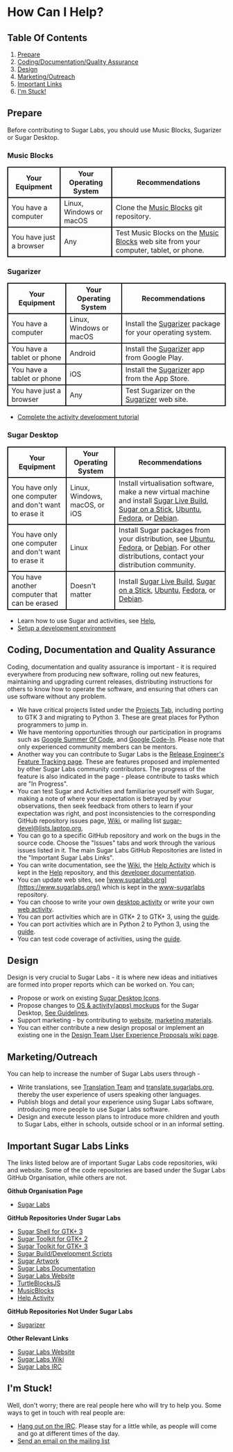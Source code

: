 # How Can I Help?
## Table Of Contents
1.  [Prepare](#PREPARE)
2.  [Coding/Documentation/Quality Assurance](#OUTREACHY-GSOC)
3.  [Design](#DESIGN-TEAM)
4.  [Marketing/Outreach](#MARKETING-OUTREACH)
5.  [Important Links](#IMPORTANT-LINKS)
5.  [I'm Stuck!](#IM-STUCK)

## <a name="PREPARE"></a> Prepare
Before contributing to Sugar Labs, you should use Music Blocks, Sugarizer or Sugar Desktop.


### Music Blocks

<table style="width:100%; border-collapse:collapse">
  <tbody><tr>
    <th style="border: 2px black solid">Your Equipment</th>
    <th style="border: 2px black solid">Your Operating System</th>
    <th style="border: 2px black solid">Recommendations</th>
  </tr>
  <tr>
    <td style="border: 2px black solid">You have a computer</td>
    <td style="border: 2px black solid">Linux, Windows or macOS</td>
    <td style="border: 2px black solid">Clone the <a href="https://github.com/sugarlabs/musicblocks">Music Blocks</a> git repository.</td>
  </tr>
  <tr>
    <td style="border: 2px black solid">You have just a browser</td>
    <td style="border: 2px black solid">Any</td> 
    <td style="border: 2px black solid">Test Music Blocks on the <a href="https://musicblocks.sugarlabs.org/">Music Blocks</a> web site from your computer, tablet, or phone.</td>
  </tr>
</tbody></table>


### Sugarizer

<table style="width:100%; border-collapse:collapse">
  <tbody><tr>
    <th style="border: 2px black solid">Your Equipment</th>
    <th style="border: 2px black solid">Your Operating System</th>
    <th style="border: 2px black solid">Recommendations</th>
  </tr>
  <tr>
    <td style="border: 2px black solid">You have a computer</td>
    <td style="border: 2px black solid">Linux, Windows or macOS</td>
    <td style="border: 2px black solid">Install the <a href="https://sugarizer.org/">Sugarizer</a> package for your operating system.</td>
  </tr>
  <tr>
    <td style="border: 2px black solid">You have a tablet or phone</td>
    <td style="border: 2px black solid">Android</td> 
    <td style="border: 2px black solid">Install the <a href="https://sugarizer.org/">Sugarizer</a> app from Google Play.</td>
  </tr>
  <tr>
    <td style="border: 2px black solid">You have a tablet or phone</td>
    <td style="border: 2px black solid">iOS</td> 
    <td style="border: 2px black solid">Install the <a href="https://sugarizer.org/">Sugarizer</a> app from the App Store.</td>
  </tr>
  <tr>
    <td style="border: 2px black solid">You have just a browser</td>
    <td style="border: 2px black solid">Any</td> 
    <td style="border: 2px black solid">Test Sugarizer on the <a href="https://try.sugarizer.org/">Sugarizer</a> web site.</td>
  </tr>
</tbody></table>

  * [Complete the activity development tutorial](https://github.com/llaske/sugarizer/blob/master/docs/tutorial.md)
 

### Sugar Desktop
<table style="width:100%; border-collapse:collapse">
  <tr>
    <th style="border: 2px black solid">Your Equipment</th>
    <th style="border: 2px black solid">Your Operating System</th> 
    <th style="border: 2px black solid">Recommendations</th>
  </tr>
  <tr>
    <td style="border: 2px black solid">You have only one computer and don't want to erase it</td>
    <td style="border: 2px black solid">Linux, Windows, macOS, or iOS</td> 
    <td style="border: 2px black solid">Install virtualisation software, make a new virtual machine and install <a href="https://wiki.sugarlabs.org/go/Live_Build">Sugar Live Build</a>, <a href="https://wiki.sugarlabs.org/go/SoaS">Sugar on a Stick</a>, <a href="https://wiki.sugarlabs.org/go/Ubuntu">Ubuntu</a>, <a href="https://wiki.sugarlabs.org/go/Fedora">Fedora</a>, or <a href="https://wiki.sugarlabs.org/go/Debian">Debian</a>.</td>
  </tr>
  <tr>
    <td style="border: 2px black solid">You have only one computer and don't want to erase it</td>
    <td style="border: 2px black solid">Linux</td> 
    <td style="border: 2px black solid">Install Sugar packages from your distribution, see <a href="https://wiki.sugarlabs.org/go/Ubuntu">Ubuntu</a>, <a href="https://wiki.sugarlabs.org/go/Fedora">Fedora</a>, or <a href="https://wiki.sugarlabs.org/go/Debian">Debian</a>. For other distributions, contact your distribution community.</td>
  </tr>
  <tr>
    <td style="border: 2px black solid">You have another computer that can be erased</td>
    <td style="border: 2px black solid">Doesn't matter</td> 
    <td style="border: 2px black solid">Install <a href="https://wiki.sugarlabs.org/go/Live_Build">Sugar Live Build</a>, <a href="https://wiki.sugarlabs.org/go/SoaS">Sugar on a Stick</a>, <a href="https://wiki.sugarlabs.org/go/Ubuntu">Ubuntu</a>, <a href="https://wiki.sugarlabs.org/go/Fedora">Fedora</a>, or <a href="https://wiki.sugarlabs.org/go/Debian">Debian</a>.</td>
  </tr>
</table>

  * Learn how to use Sugar and activities, see [Help](https://help.sugarlabs.org/),
  * [Setup a development environment](https://github.com/sugarlabs/sugar/blob/master/docs/development-environment.md)


## <a name="OUTREACHY-GSOC"></a> Coding, Documentation and Quality Assurance
Coding, documentation and quality assurance is important - it is required everywhere from producing new software, rolling out new features, maintaining and upgrading current releases, distributing instructions for others to know how to operate the software, and ensuring that others can use software without any problem.

  * We have critical projects listed under the [Projects Tab](https://github.com/orgs/sugarlabs/projects), including porting to GTK 3 and migrating to Python 3. These are great places for Python programmers to jump in.
  * We have mentoring opportunities through our participation in programs such as [Google Summer Of Code](https://wiki.sugarlabs.org/go/Summer_of_Code/2018), and [Google Code-In](https://wiki.sugarlabs.org/go/Google_Code_In_2018). Please note that only experienced community members can be mentors.
  * Another way you can contribute to Sugar Labs is the [Release Engineer's Feature Tracking page](https://wiki.sugarlabs.org/go/Features). These are features proposed and implemented by other Sugar Labs community contributors. The progress of the feature is also indicated in the page - please contribute to tasks which are "In Progress".
  * You can test Sugar and Activities and familiarise yourself with Sugar, making a note of where your expectation is betrayed by your observations, then seek feedback from others to learn if your expectation was right, and post inconsistencies to the corresponding GitHub repository issues page, [Wiki](https://wiki.sugarlabs.org), or mailing list [sugar-devel@lists.laptop.org][2],
  * You can go to a specific GitHub repository and work on the bugs in the source code.  Choose the "Issues" tabs and work through the various issues listed in it. The main Sugar Labs GitHub Repositories are listed in the "Important Sugar Labs Links".
  * You can write documentation, see the [Wiki](https://wiki.sugarlabs.org), the [Help Activity](http://wiki.sugarlabs.org/go/Activities/Help/Contribute) which is kept in the [Help](https://github.com/godiard/help-activity) repository, and this [developer documentation](docs.md).
  * You can update web sites, see [www.sugarlabs.org](https://www.sugarlabs.org/) which is kept in the [www-sugarlabs](https://github.com/sugarlabs/www-sugarlabs) repository.
  * You can choose to write your own [desktop activity][1] or write your own [web activity][5].
  * You can port activities which are in GTK+ 2 to GTK+ 3, using the [guide](gtk3-porting-guide.md).
  * You can port activities which are in Python 2 to Python 3, using the [guide](python-porting-guide.md).
  * You can test code coverage of activities, using the [guide](python-coverage-guide.md).

## <a name="DESIGN-TEAM"></a> Design
Design is very crucial to Sugar Labs - it is where new ideas and initiatives are formed into proper reports which can be worked on. You can;

- Propose or work on existing [Sugar Desktop Icons](https://github.com/sugarlabs/sugar-docs/blob/master/src/sugar-iconify.md).
- Propose changes to [OS & activity(apps) mockups](https://wiki.sugarlabs.org/go/Design_Team/Proposals) for the Sugar Desktop, [See Guidelines](https://wiki.sugarlabs.org/go/Human_Interface_Guidelines).
- Support marketing - by contributing to [website](https://github.com/sugarlabs/www-sugarlabs), [marketing materials](https://wiki.sugarlabs.org/go/Marketing_Team/Swag).
- You can either contribute a new design proposal or implement an existing one in the [Design Team User Experience Proposals wiki page](https://wiki.sugarlabs.org/go/Design_Team/Proposals).

## <a name="MARKETING-OUTREACH"></a> Marketing/Outreach
You can help to increase the number of Sugar Labs users through -

  * Write translations, see [Translation Team](https://wiki.sugarlabs.org/go/Translation_Team) and [translate.sugarlabs.org](https://translate.sugarlabs.org/), thereby the user experience of users speaking other languages.
  * Publish blogs and detail your experience using Sugar Labs software, introducing more people to use Sugar Labs software.
  * Design and execute lesson plans to introduce more children and youth to Sugar Labs, either in schools, outside school or in an informal setting.

## <a name="IMPORTANT-LINKS"></a> Important Sugar Labs Links
The links listed below are of important Sugar Labs code repositories, wiki and website. Some of the code repositories are based under the Sugar Labs GitHub Organisation, while others are not.

__Github Organisation Page__

  * [Sugar Labs](https://github.com/sugarlabs)

__GitHub Repositories Under Sugar Labs__

  * [Sugar Shell for GTK+ 3](https://github.com/sugarlabs/sugar)
  * [Sugar Toolkit for GTK+ 2](https://github.com/sugarlabs/sugar-toolkit)
  * [Sugar Toolkit for GTK+ 3](https://github.com/sugarlabs/sugar-toolkit-gtk3)
  * [Sugar Build/Development Scripts](https://github.com/sugarlabs/sugar-build)
  * [Sugar Artwork](https://github.com/sugarlabs/sugar-artwork)
  * [Sugar Labs Documentation](https://github.com/sugarlabs/sugar-docs)
  * [Sugar Labs Website](https://github.com/sugarlabs/www-sugarlabs)
  * [TurtleBlocksJS](https://github.com/sugarlabs/turtleblocksjs)
  * [MusicBlocks](https://github.com/sugarlabs/musicblocks)
  * [Help Activity](https://github.com/sugarlabs/help-activity)

__GitHub Repositories Not Under Sugar Labs__

  * [Sugarizer](https://github.com/llaske/sugarizer)

__Other Relevant Links__

  * [Sugar Labs Website](https://www.sugarlabs.org/)
  * [Sugar Labs Wiki](https://wiki.sugarlabs.org/go/Welcome_to_the_Sugar_Labs_wiki)
  * [Sugar Labs IRC](https://chat.sugarlabs.org:9091/)

## <a name="IM-STUCK"></a>I'm Stuck!
Well, don't worry; there are real people here who will try to help you. Some
ways to get in touch with real people are:

* [Hang out on the IRC](irc://irc.freenode.net#sugar). Please stay for a
little while, as people will come and go at different times of the day.
* [Send an email on the mailing list][3]


[1]: desktop-activity.md
[2]: https://bugs.sugarlabs.org
[3]: https://lists.sugarlabs.org/listinfo/sugar-devel
[4]: https://wiki.sugarlabs.org/go/Mentors
[5]: web-activity.md
